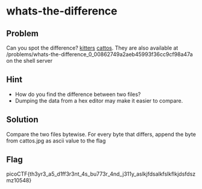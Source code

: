 # whats-the-difference

## Problem

Can you spot the difference? [kitters](https://2019shell1.picoctf.com/static/473cf765877f28edf95140f90cd76b59/kitters.jpg) [cattos](https://2019shell1.picoctf.com/static/473cf765877f28edf95140f90cd76b59/kitters.jpg). They are also available at /problems/whats-the-difference\_0\_00862749a2aeb45993f36cc9cf98a47a on the shell server

## Hint

- How do you find the difference between two files?
- Dumping the data from a hex editor may make it easier to compare.

## Solution

Compare the two files bytewise. For every byte that differs, append the byte from cattos.jpg as ascii value to the flag

## Flag

picoCTF{th3yr3\_a5\_d1ff3r3nt\_4s\_bu773r\_4nd\_j311y\_aslkjfdsalkfslkflkjdsfdszmz10548}
